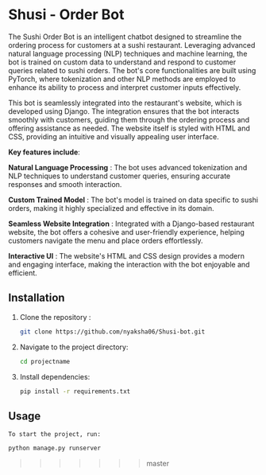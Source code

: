 

# Shusi - Order Bot

The Sushi Order Bot is an intelligent chatbot designed to streamline the ordering process for customers at a sushi restaurant. Leveraging advanced natural language processing (NLP) techniques and machine learning, the bot is trained on custom data to understand and respond to customer queries related to sushi orders. The bot's core functionalities are built using PyTorch, where tokenization and other NLP methods are employed to enhance its ability to process and interpret customer inputs effectively.

This bot is seamlessly integrated into the restaurant's website, which is developed using Django. The integration ensures that the bot interacts smoothly with customers, guiding them through the ordering process and offering assistance as needed. The website itself is styled with HTML and CSS, providing an intuitive and visually appealing user interface.

__Key features include__:

**Natural Language Processing** : The bot uses advanced tokenization and NLP techniques to understand customer queries, ensuring accurate responses and smooth interaction.

**Custom Trained Model** : The bot's model is trained on data specific to sushi orders, making it highly specialized and effective in its domain.

**Seamless Website Integration** : Integrated with a Django-based restaurant website, the bot offers a cohesive and user-friendly experience, helping customers navigate the menu and place orders effortlessly.

**Interactive UI** : The website's HTML and CSS design provides a modern and engaging interface, making the interaction with the bot enjoyable and efficient.



## Installation

1. Clone the repository :
   ```bash
   git clone https://github.com/nyaksha06/Shusi-bot.git
   ```
2. Navigate to the project directory:
   ```bash
   cd projectname
   ```
3. Install dependencies:
   ```bash
   pip install -r requirements.txt
   ```


 ## Usage 
    To start the project, run:
```bash
python manage.py runserver
```
 
>>>>>>> master
